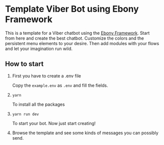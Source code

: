 # Template Viber Bot using Ebony Framework
This is a template for a Viber chatbot using the [Ebony Framework](https://github.com/chrispanag/ebony). Start from here and create the best chatbot.
Customize the colors and the persistent menu elements to your desire.
Then add modules with your flows and let your imagination run wild.

## How to start

1. First you have to create a .env file

    Copy the `example.env` as `.env` and fill the fields.

2. `yarn`

    To install all the packages

3. `yarn run dev`

    To start your bot. Now just start creating!

4. Browse the template and see some kinds of messages you can possibly send. 
